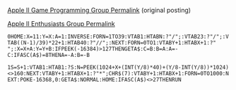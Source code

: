 [Apple II Game Programming Group Permalink](https://www.facebook.com/groups/AppleIIGameProgramming/permalink/1301339963260428/) (original posting)

[Apple II Enthusiasts Group Permalink](https://www.facebook.com/groups/5251478676/permalink/10158357623863677/)

`0HOME:X=11:Y=X:A=1:INVERSE:FORN=1TO39:VTAB1:HTABN:?"/";:VTAB23:?"/";:VTAB((N-1)/39)*22+1:HTAB40:?"//";:NEXT:FORN=0TO1:VTABY+1:HTABX+1:?" ";:X=X+A:Y=Y+B:IFPEEK(-16384)>127THENGETA$:C=B:B=A:A=-C:IFASC(A$)=8THENA=-A:B=-B`

`1S=S+1:VTAB1:HTAB1:?S:N=PEEK(1024+X+(INT(Y/8)*40)+(Y/8-INT(Y/8))*1024)<>160:NEXT:VTABY+1:HTABX+1:?"*";CHR$(7):VTABY+1:HTABX+1:FORN=0TO1000:NEXT:POKE-16368,0:GETA$:NORMAL:HOME:IFASC(A$)<>27THENRUN`
